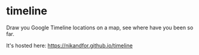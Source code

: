 # timeline

Draw you Google Timeline locations on a map, see where have you been so far.

It's hosted here: https://nikandfor.github.io/timeline
